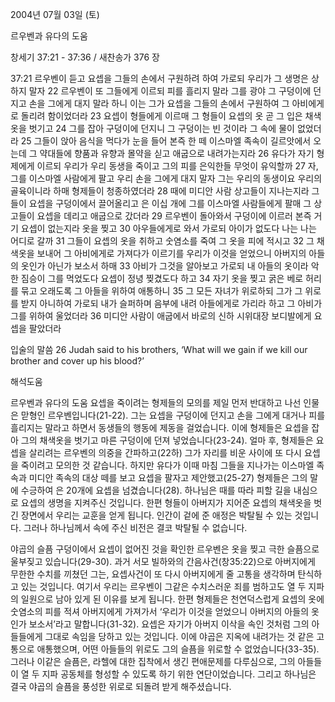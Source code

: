 2004년 07월 03일 (토)

르우벤과 유다의 도움



창세기 37:21 - 37:36 / 새찬송가 376 장


37:21 르우벤이 듣고 요셉을 그들의 손에서 구원하려 하여 가로되 우리가 그 생명은 상하지 말자 22 르우벤이 또 그들에게 이르되 피를 흘리지 말라 그를 광야 그 구덩이에 던지고 손을 그에게 대지 말라 하니 이는 그가 요셉을 그들의 손에서 구원하여 그 아비에게로 돌리려 함이었더라 23 요셉이 형들에게 이르매 그 형들이 요셉의 옷 곧 그 입은 채색옷을 벗기고 24 그를 잡아 구덩이에 던지니 그 구덩이는 빈 것이라 그 속에 물이 없었더라 25 그들이 앉아 음식을 먹다가 눈을 들어 본즉 한 떼 이스마엘 족속이 길르앗에서 오는데 그 약대들에 향품과 유향과 몰약을 싣고 애굽으로 내려가는지라 26 유다가 자기 형제에게 이르되 우리가 우리 동생을 죽이고 그의 피를 은익한들 무엇이 유익할까 27 자, 그를 이스마엘 사람에게 팔고 우리 손을 그에게 대지 말자 그는 우리의 동생이요 우리의 골육이니라 하매 형제들이 청종하였더라 28 때에 미디안 사람 상고들이 지나는지라 그들이 요셉을 구덩이에서 끌어올리고 은 이십 개에 그를 이스마엘 사람들에게 팔매 그 상고들이 요셉을 데리고 애굽으로 갔더라 29 르우벤이 돌아와서 구덩이에 이르러 본즉 거기 요셉이 없는지라 옷을 찢고 30 아우들에게로 와서 가로되 아이가 없도다 나는 나는 어디로 갈까 31 그들이 요셉의 옷을 취하고 숫염소를 죽여 그 옷을 피에 적시고 32 그 채색옷을 보내어 그 아비에게로 가져다가 이르기를 우리가 이것을 얻었으니 아버지의 아들의 옷인가 아닌가 보소서 하매 33 아비가 그것을 알아보고 가로되 내 아들의 옷이라 악한 짐승이 그를 먹었도다 요셉이 정녕 찢겼도다 하고 34 자기 옷을 찢고 굵은 베로 허리를 묶고 오래도록 그 아들을 위하여 애통하니 35 그 모든 자녀가 위로하되 그가 그 위로를 받지 아니하여 가로되 내가 슬퍼하며 음부에 내려 아들에게로 가리라 하고 그 아비가 그를 위하여 울었더라 36 미디안 사람이 애굽에서 바로의 신하 시위대장 보디발에게 요셉을 팔았더라 

입술의 말씀 
26 Judah said to his brothers, ‘What will we gain if we kill our brother and cover up his blood?’

해석도움





르우벤과 유다의 도움 
요셉을 죽이려는 형제들의 모의를 제일 먼저 반대하고 나선 인물은 맏형인 르우벤입니다(21-22). 그는 요셉을 구덩이에 던지고 손을 그에게 대거나 피를 흘리지는 말라고 하면서 동생들의 행동에 제동을 걸었습니다. 이에 형제들은 요셉을 잡아 그의 채색옷을 벗기고 마른 구덩이에 던져 넣었습니다(23-24). 얼마 후, 형제들은 요셉을 살리려는 르우벤의 의중을 간파하고(22하) 그가 자리를 비운 사이에 또 다시 요셉을 죽이려고 모의한 것 같습니다. 하지만 유다가 이때 마침 그들을 지나가는 이스마엘 족속과 미디안 족속의 대상 떼를 보고 요셉을 팔자고 제안했고(25-27) 형제들은 그의 말에 수긍하여 은 20개에 요셉을 넘겼습니다(28). 하나님은 때를 따라 피할 길을 내심으로 요셉의 생명을 지켜주신 것입니다. 한편 형들이 아버지가 지어준 요셉의 채색옷을 벗긴 장면에서 우리는 교훈을 얻게 됩니다. 인간이 겉에 준 애정은 박탈될 수 있는 것입니다. 그러나 하나님께서 속에 주신 비전은 결코 박탈될 수 없습니다. 

야곱의 슬픔 
구덩이에서 요셉이 없어진 것을 확인한 르우벤은 옷을 찢고 극한 슬픔으로 울부짖고 있습니다(29-30). 과거 서모 빌하와의 간음사건(창35:22)으로 아버지에게 무한한 수치를 끼쳤던 그는, 요셉사건이 또 다시 아버지에게 줄 고통을 생각하며 탄식하고 있는 것입니다. 여기서 우리는 르우벤이 그같은 수치스러운 죄를 범하고도 열 두 지파의 일원으로 남아 있게 된 이유를 보게 됩니다. 한편 형제들은 천연덕스럽게 요셉의 옷에 숫염소의 피를 적셔 아버지에게 가져가서 ‘우리가 이것을 얻었으니 아버지의 아들의 옷인가 보소서’라고 말합니다(31-32). 요셉은 자기가 아버지 이삭을 속인 것처럼 그의 아들들에게 그대로 속임을 당하고 있는 것입니다. 이에 야곱은 지옥에 내려가는 것 같은 고통으로 애통했으며, 어떤 아들들의 위로도 그의 슬픔을 위로할 수 없었습니다(33-35). 그러나 이같은 슬픔은, 라헬에 대한 집착에서 생긴 편애문제를 다루심으로, 그의 아들들이 열 두 지파 공동체를 형성할 수 있도록 하기 위한 연단이었습니다. 그리고 하나님은 결국 야곱의 슬픔을 풍성한 위로로 되돌려 받게 해주셨습니다.